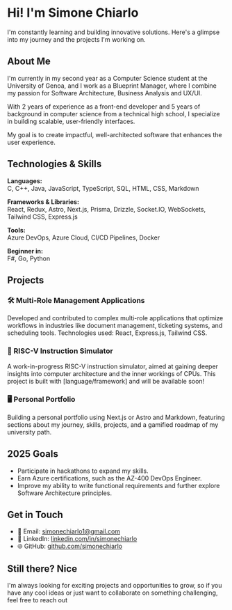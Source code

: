 # Hi! I'm Simone Chiarlo

I'm constantly learning and building innovative solutions. Here's a glimpse into my journey and the projects I'm working on.

## About Me

I'm currently in my second year as a Computer Science student at the University of Genoa, and I work as a Blueprint Manager, where I combine my passion for Software Architecture, Business Analysis and UX/UI.

With 2 years of experience as a front-end developer and 5 years of background in computer science from a technical high school, I specialize in building scalable, user-friendly interfaces. 

My goal is to create impactful, well-architected software that enhances the user experience.

## Technologies & Skills

**Languages:**  
C, C++, Java, JavaScript, TypeScript, SQL, HTML, CSS, Markdown

**Frameworks & Libraries:**  
React, Redux, Astro, Next.js, Prisma, Drizzle, Socket.IO, WebSockets, Tailwind CSS, Express.js

**Tools:**  
Azure DevOps, Azure Cloud, CI/CD Pipelines, Docker

**Beginner in:**  
F#, Go, Python

## Projects

### 🛠 Multi-Role Management Applications
Developed and contributed to complex multi-role applications that optimize workflows in industries like document management, ticketing systems, and scheduling tools. Technologies used: React, Express.js, Tailwind CSS.

### 🌱 RISC-V Instruction Simulator
A work-in-progress RISC-V instruction simulator, aimed at gaining deeper insights into computer architecture and the inner workings of CPUs. This project is built with [language/framework] and will be available soon!

### 🖥 Personal Portfolio
Building a personal portfolio using Next.js or Astro and Markdown, featuring sections about my journey, skills, projects, and a gamified roadmap of my university path.

## 2025 Goals

- Participate in hackathons to expand my skills.
- Earn Azure certifications, such as the AZ-400 DevOps Engineer.
- Improve my ability to write functional requirements and further explore Software Architecture principles.

## Get in Touch

- 📧 Email: [simonechiarlo1@gmail.com](mailto:simonechiarlo1@gmail.com)
- 🔗 LinkedIn: [linkedin.com/in/simonechiarlo](https://www.linkedin.com/in/simonechiarlo)
- 🌐 GitHub: [github.com/simonechiarlo](https://github.com/simonechiarlo)

## Still there? Nice
I'm always looking for exciting projects and opportunities to grow, so if you have any cool ideas or just want to collaborate on something challenging, feel free to reach out